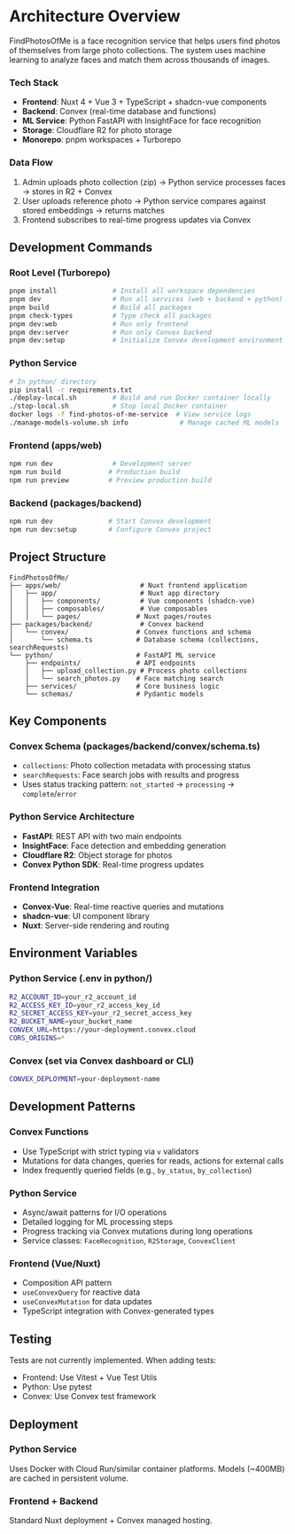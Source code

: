 # Architecture Overview

FindPhotosOfMe is a face recognition service that helps users find photos of themselves from large photo collections. The system uses machine learning to analyze faces and match them across thousands of images.

### Tech Stack

- **Frontend**: Nuxt 4 + Vue 3 + TypeScript + shadcn-vue components
- **Backend**: Convex (real-time database and functions)
- **ML Service**: Python FastAPI with InsightFace for face recognition
- **Storage**: Cloudflare R2 for photo storage
- **Monorepo**: pnpm workspaces + Turborepo

### Data Flow

1. Admin uploads photo collection (zip) → Python service processes faces → stores in R2 + Convex
2. User uploads reference photo → Python service compares against stored embeddings → returns matches
3. Frontend subscribes to real-time progress updates via Convex

## Development Commands

### Root Level (Turborepo)

```bash
pnpm install              # Install all workspace dependencies
pnpm dev                  # Run all services (web + backend + python)
pnpm build                # Build all packages
pnpm check-types          # Type check all packages
pnpm dev:web              # Run only frontend
pnpm dev:server           # Run only Convex backend
pnpm dev:setup            # Initialize Convex development environment
```

### Python Service

```bash
# In python/ directory
pip install -r requirements.txt
./deploy-local.sh         # Build and run Docker container locally
./stop-local.sh           # Stop local Docker container
docker logs -f find-photos-of-me-service  # View service logs
./manage-models-volume.sh info             # Manage cached ML models
```

### Frontend (apps/web)

```bash
npm run dev               # Development server
npm run build            # Production build
npm run preview          # Preview production build
```

### Backend (packages/backend)

```bash
npm run dev              # Start Convex development
npm run dev:setup        # Configure Convex project
```

## Project Structure

```
FindPhotosOfMe/
├── apps/web/                    # Nuxt frontend application
│   ├── app/                     # Nuxt app directory
│   │   ├── components/          # Vue components (shadcn-vue)
│   │   ├── composables/         # Vue composables
│   │   └── pages/              # Nuxt pages/routes
├── packages/backend/            # Convex backend
│   └── convex/                 # Convex functions and schema
│       └── schema.ts           # Database schema (collections, searchRequests)
└── python/                     # FastAPI ML service
    ├── endpoints/              # API endpoints
    │   ├── upload_collection.py # Process photo collections
    │   └── search_photos.py    # Face matching search
    ├── services/               # Core business logic
    └── schemas/                # Pydantic models
```

## Key Components

### Convex Schema (packages/backend/convex/schema.ts)

- `collections`: Photo collection metadata with processing status
- `searchRequests`: Face search jobs with results and progress
- Uses status tracking pattern: `not_started` → `processing` → `complete`/`error`

### Python Service Architecture

- **FastAPI**: REST API with two main endpoints
- **InsightFace**: Face detection and embedding generation
- **Cloudflare R2**: Object storage for photos
- **Convex Python SDK**: Real-time progress updates

### Frontend Integration

- **Convex-Vue**: Real-time reactive queries and mutations
- **shadcn-vue**: UI component library
- **Nuxt**: Server-side rendering and routing

## Environment Variables

### Python Service (.env in python/)

```bash
R2_ACCOUNT_ID=your_r2_account_id
R2_ACCESS_KEY_ID=your_r2_access_key_id
R2_SECRET_ACCESS_KEY=your_r2_secret_access_key
R2_BUCKET_NAME=your_bucket_name
CONVEX_URL=https://your-deployment.convex.cloud
CORS_ORIGINS=*
```

### Convex (set via Convex dashboard or CLI)

```bash
CONVEX_DEPLOYMENT=your-deployment-name
```

## Development Patterns

### Convex Functions

- Use TypeScript with strict typing via `v` validators
- Mutations for data changes, queries for reads, actions for external calls
- Index frequently queried fields (e.g., `by_status`, `by_collection`)

### Python Service

- Async/await patterns for I/O operations
- Detailed logging for ML processing steps
- Progress tracking via Convex mutations during long operations
- Service classes: `FaceRecognition`, `R2Storage`, `ConvexClient`

### Frontend (Vue/Nuxt)

- Composition API pattern
- `useConvexQuery` for reactive data
- `useConvexMutation` for data updates
- TypeScript integration with Convex-generated types

## Testing

Tests are not currently implemented. When adding tests:

- Frontend: Use Vitest + Vue Test Utils
- Python: Use pytest
- Convex: Use Convex test framework

## Deployment

### Python Service

Uses Docker with Cloud Run/similar container platforms. Models (~400MB) are cached in persistent volume.

### Frontend + Backend

Standard Nuxt deployment + Convex managed hosting.
